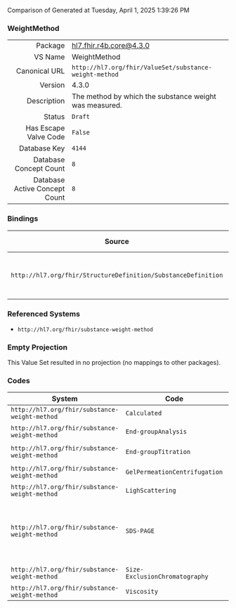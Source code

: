 Comparison of 
Generated at Tuesday, April 1, 2025 1:39:26 PM

### WeightMethod

|      |     |
| ---: | --- |
| Package | hl7.fhir.r4b.core@4.3.0 |
| VS Name | WeightMethod |
| Canonical URL | `http://hl7.org/fhir/ValueSet/substance-weight-method` |
| Version | 4.3.0 |
| Description | The method by which the substance weight was measured. |
| Status | `Draft` |
| Has Escape Valve Code | `False` |
| Database Key | `4144` |
| Database Concept Count | `8` |
| Database Active Concept Count | `8` |
### Bindings

| Source | Element | Binding | Strength | Element Short |
| ------ | ------- | ------- | -------- | ------------- |
| `http://hl7.org/fhir/StructureDefinition/SubstanceDefinition` | `SubstanceDefinition.molecularWeight.method` | `http://hl7.org/fhir/ValueSet/substance-weight-method` | `Example` | The method by which the weight was determined |

### Referenced Systems

* `http://hl7.org/fhir/substance-weight-method`
### Empty Projection

This Value Set resulted in no projection (no mappings to other packages).

### Codes

| System | Code | Display |
| ------ | ---- | ------- |
| `http://hl7.org/fhir/substance-weight-method` | `Calculated` | calculated |
| `http://hl7.org/fhir/substance-weight-method` | `End-groupAnalysis` | End-group analysis |
| `http://hl7.org/fhir/substance-weight-method` | `End-groupTitration` | End-group titration |
| `http://hl7.org/fhir/substance-weight-method` | `GelPermeationCentrifugation` | gel permeation centrifugation |
| `http://hl7.org/fhir/substance-weight-method` | `LighScattering` | light scattering |
| `http://hl7.org/fhir/substance-weight-method` | `SDS-PAGE` | SDS-PAGE (sodium dodecyl sulfate-polyacrylamide gel electrophoresis) |
| `http://hl7.org/fhir/substance-weight-method` | `Size-ExclusionChromatography` | Size-exclusion chromatography |
| `http://hl7.org/fhir/substance-weight-method` | `Viscosity` | viscosity |
